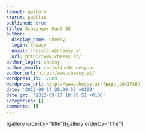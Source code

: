 ```yaml
---
layout: gallery
status: publish
published: true
title: Scavenger Hunt 38
author:
  display_name: cheesy
  login: cheesy
  email: christine@cheesy.at
  url: http://www.cheesy.at/
author_login: cheesy
author_email: christine@cheesy.at
author_url: http://www.cheesy.at/
wordpress_id: 17889
wordpress_url: http://www.cheesy.at/?page_id=17889
date: '2012-09-17 20:20:52 +0100'
date_gmt: '2012-09-17 18:20:52 +0100'
categories: []
comments: []
---
```

<!--:de-->[gallery orderby="title"]<!--:--><!--:en-->[gallery orderby="title"]<!--:-->
